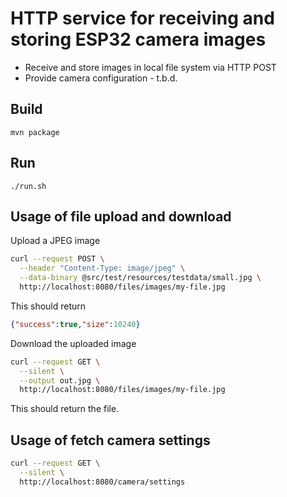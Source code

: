 # HTTP service for receiving and storing ESP32 camera images

- Receive and store images in local file system via HTTP POST
- Provide camera configuration - t.b.d.

## Build

```
mvn package
```

## Run

```
./run.sh
```

## Usage of file upload and download

Upload a JPEG image

```bash
curl --request POST \
  --header "Content-Type: image/jpeg" \
  --data-binary @src/test/resources/testdata/small.jpg \
  http://localhost:8080/files/images/my-file.jpg
```

This should return

```json
{"success":true,"size":10240}
```

Download the uploaded image

```bash
curl --request GET \
  --silent \
  --output out.jpg \
  http://localhost:8080/files/images/my-file.jpg
```

This should return the file.

## Usage of fetch camera settings

```bash
curl --request GET \
  --silent \
  http://localhost:8080/camera/settings
```
